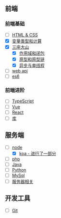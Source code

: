 ## 前端
### 前端基础
- [ ] [HTML & CSS](/web/basis/html)
- [x] [变量类型和计算](/web/basis/variable)
- [x] [三座大山](/web/basis/closure)
  - [x] [作用域和闭包](/web/basis/closure)
  - [x] [原型和原型链](/web/basis/phototype)
  - [x] [异步与单线程](/web/basis/async)
- [ ] [web api](/web/basis/bom)
- [ ] [es6](/web/basis/es6)

### 前端进阶
- [ ] [TypeScript](/web/advanced/ts/)
- [ ] [Vue](/web/advanced/vue/)
- [ ] [React](/web/advanced/react/)
- [ ] [库](/web/advanced/libs/)

## 服务端
- [ ] [node](/server/node/koa)
  - [x] [koa - 进行了一部分](/server/node/koa)
- [ ] [php](/server/php/)
- [ ] [Java](/server/java/)
- [ ] [Python](/server/python/)
- [ ] [MySql](/server/mysql/)
- [ ] [服务器相关](/server/server/)

## 开发工具 
- [ ] [Git](/tools/git)